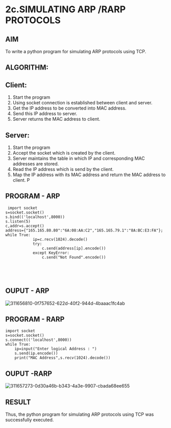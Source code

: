 # 2c.SIMULATING ARP /RARP PROTOCOLS
## AIM
To write a python program for simulating ARP protocols using TCP.
## ALGORITHM:
## Client:
1. Start the program
2. Using socket connection is established between client and server.
3. Get the IP address to be converted into MAC address.
4. Send this IP address to server.
5. Server returns the MAC address to client.
## Server:
1. Start the program
2. Accept the socket which is created by the client.
3. Server maintains the table in which IP and corresponding MAC addresses are
stored.
4. Read the IP address which is send by the client.
5. Map the IP address with its MAC address and return the MAC address to client.
P
## PROGRAM - ARP
```
 import socket 
s=socket.socket() 
s.bind(('localhost',8000)) 
s.listen(5) 
c,addr=s.accept() 
address={"165.165.80.80":"6A:08:AA:C2","165.165.79.1":"8A:BC:E3:FA"}; 
while True: 
            ip=c.recv(1024).decode() 
            try: 
                c.send(address[ip].encode()) 
            except KeyError: 
                c.send("Not Found".encode())    





```
## OUPUT - ARP
![311656810-0f757652-622d-40f2-944d-4baaac1fc4ab](https://github.com/DHARANIDHARAN03K/2c.ARP_RARP_PROTOCOLS/assets/144870858/9c720199-6780-487b-99b8-f103744c6883)

## PROGRAM - RARP
```
import socket
s=socket.socket()
s.connect(('localhost',8000))
while True:
    ip=input("Enter logical Address : ")
    s.send(ip.encode())
    print("MAC Address",s.recv(1024).decode())
```
## OUPUT -RARP
![311657273-0d30a46b-b343-4a3e-9907-cbada68ee655](https://github.com/DHARANIDHARAN03K/2c.ARP_RARP_PROTOCOLS/assets/144870858/ce207c03-82c6-4c17-82cd-9fdd586edd03)

## RESULT
Thus, the python program for simulating ARP protocols using TCP was successfully 
executed.

